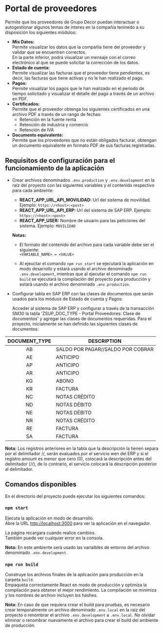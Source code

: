 # Portal de proveedores

Permite que los proveedores de Grupo Decor puedan interactuar o autogestionar algunos temas de interes en la compañía teninedo a su disposición los siguientes módulos:

- **Mis Datos:**\
Permite visualizar los datos que la compañía tiene del proveedor y validar que se encuentren correctos.\
En la parte inferior, podrá visualizar un mensaje con el correo electrónico al que se puede solicitar la corrección de los datos.
- **Estado de cuenta:**\
Permite visualizar las facturas que el proveedor tiene pendientes, es decir, las facturas que tiene activas y no le han realizado el pago.
- **Pagos:**\
Permite visualizar los pagos que le han realizado en el periodo de tiempo solicitado y visualizar el detalle del pago a través de un archivo en PDF.
- **Certificados:**\
Permite que el proveedor obtenga los siguientes certificados en una archivo PDF a través de un rango de fechas:
    * Retención en la fuente renta
    * Retención de industria y comercio
    * Retención de IVA
- **Documento equivalente:**\
Permite que los proveedores que no están obligados facturar, obtengan un documento equivalente en formato PDF de sus facturas registradas.

## Requisitos de configuración para el funcionamiento de la aplicación

* Crear archivos denominados `.env.production` y `.env.development` en la raíz del proyecto con las siguientes variables y el contenido respectivo para cada ambiente:

    - **REACT_APP_URL_API_MOVILIDAD:** Url del sistema de movilidad. Ejemplo: `https://<host>:<post>`
    - **REACT_APP_URL_API_ERP:** Url del sistema de SAP ERP. Ejemplo: `https://<host>:<post>`
    - **REACT_APP_USER:** Nombre de usuario para las peticiones del sistema. Ejemplo: `MOVILIDAD`

    **Notas:**
    - El formato del contenido del archivo para cada variable debe ser el siguiente:\
    `<VARIABLE_NAME> = <VALUE>`

    - Al ejeuctar el comando `npm run start` se ejecutará la aplicación en modo desarrollo y estará usando el archivo denominado `.env.development`, mientras que al ejecutar el comando `npm run build` se ejecutará la compilación del proyecto para producción y estará usando el archivo denominado `.env.production`.

* Configurar tabla en SAP ERP con las clases de documentos que serán usados para los móduos de Estado de cuenta y Pagos:

    Acceder al sistema de SAP ERP y configurar a través de la transacción SM30 la tabla 'ZSUP_DOC_TYPE - Portal Proveedores: Clase de documentos' y agregar las clases de documentos requeridas. Para el proyecto, inicialmente se han definido las siguientes clases de documentos:

|DOCUMENT_TYPE|           DESCRIPTION           |
|:-----------:|---------------------------------|
|     AB      |SALDO POR PAGAR//SALDO POR COBRAR|
|     AE      |             ANTICIPO            |
|     AP      |             ANTICIPO            |
|     AR      |             ANTICIPO            |
|     KG      |              ABONO              |
|     KR      |             FACTURA             |
|     NC      |           NOTAS CRÉDITO         |
|     ND      |           NOTAS DÉBITO          |
|     NE      |           NOTAS DÉBITO          |
|     NR      |           NOTAS CRÉDITO         |
|     RE      |             FACTURA             |
|     SA      |             FACTURA             |

**Nota:** Los registros anteriores en la tabla que la descripción la tienen separa por el delimitador //, serán evaluados por el servicio wen del ERP y si el registro amount es menor que cero (0), colocará la descripción antes del delimitador (//), de lo contrario, el servicio  colocará la descripción posterior al delimitador.

## Comandos disponibles

En el directorio del proyecto puede ejecutar los siguientes comandos:

### `npm start`

Ejecuta la aplicación en modo de desarrollo.\
Abre la URL [http://localhost:3000](http://localhost:3000) para ver la aplicación en el navegador.

La página recargara cuando realice cambios.\
También puede ver cualquier error  en la consola.

**Nota:** En este ambiente será usado las varialbles de entorno del archivo denominado `.env.development`.

### `npm run build`

Construye los archivos finales de la aplicación para producción en la carpeta `build`.\
Empaqueta correctamente React en modo de producción y optimiza la compilación para obtener el mejor rendimiento.
La compilación se minimiza y los nombres de archivo incluyen los hashes.

**Nota:** En caso de que requiera crear el build para pruebas, es necesario crear temporalmente un archivo denominado `.env.local` en la raíz del proyecto o renombrar el archivo `.env.development` a `.env.local`. No olvidar eliminar o renombrar nuevamente el archivo para crear el build del ambiente de producción.